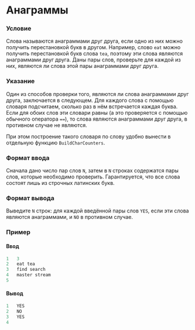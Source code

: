 # Анаграммы

### Условие
 
Слова называются анаграммами друг друга, если одно из них можно получить перестановкой букв в другом. Например, слово `eat` можно получить перестановкой букв слова `tea`, поэтому эти слова являются анаграммами друг друга. Даны пары слов, проверьте для каждой из них, являются ли слова этой пары анаграммами друг друга.

### Указание

Один из способов проверки того, являются ли слова анаграммами друг друга, заключается в следующем. Для каждого слова с помощью словаря подсчитаем, сколько раз в нём встречается каждая буква. Если для обоих слов эти словари равны (а это проверяется с помощью обычного оператора `==`), то слова являются анаграммами друг друга, в противном случае не являются.

При этом построение такого словаря по слову удобно вынести в отдельную функцию `BuildCharCounters`.

### Формат ввода

Сначала дано число пар слов `N`, затем в `N` строках содержатся пары слов, которые необходимо проверить. Гарантируется, что все слова состоят лишь из строчных латинских букв.

### Формат вывода

Выведите `N` строк: для каждой введённой пары слов `YES`, если эти слова являются анаграммами, и `NO` в противном случае.

### Пример

#### Ввод

``` c++
1   3
2   eat tea
3   find search
4   master stream
5
```

#### Вывод

``` c++
1   YES
2   NO
3   YES
4
```